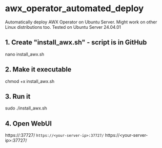 # awx_operator_automated_deploy
Automatically deploy AWX Operator on Ubuntu Server. Might work on other Linux distributions too. Tested on Ubuntu Server 24.04.01

## 1. Create "install_awx.sh" - script is in GitHub
nano install_awx.sh

## 2. Make it executable
chmod +x install_awx.sh

## 3. Run it
sudo ./install_awx.sh

## 4. Open WebUI
https://<your-server-ip>:37727/
`https://<your-server-ip>:37727/`
https://&lt;your-server-ip&gt;:37727/

